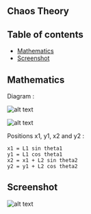## Chaos Theory

## Table of contents
* [Mathematics](#Mathematics)
* [Screenshot](#Screenshot)

## Mathematics

Diagram :

![alt text](http://image.noelshack.com/fichiers/2020/25/3/1592384284-unnamed.jpg)

![alt text](http://image.noelshack.com/fichiers/2020/25/3/1592384419-capture.png)

Positions x1, y1, x2 and y2 :

```
x1 = L1 sin theta1
y1 = L1 cos theta1
x2 = x1 + L2 sin theta2
y2 = y1 + L2 cos theta2
```

## Screenshot

![alt text](http://image.noelshack.com/fichiers/2020/25/3/1592388871-unknown.png)
